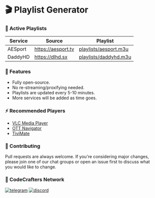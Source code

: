 # 🎬 Playlist Generator

### 🔗 Active Playlists

| Service | Source             | Playlist                                                                                                                |
| ------- | ------------------ | ----------------------------------------------------------------------------------------------------------------------- |
| AESport | https://aesport.tv | [playlists/aesport.m3u](https://raw.githubusercontent.com/hossainnh0/playlist-generator/main/playlists/aesport.m3u) |
| DaddyHD | https://dlhd.sx    | [playlists/daddyhd.m3u](https://raw.githubusercontent.com/hossainnh0/playlist-generator/main/playlists/daddyhd.m3u) |

### 🎁 Features

- Fully open-source.
- No re-streaming/proxifying needed.
- Playlists are updated every 5-10 minutes.
- More services will be added as time goes.

### ⚡ Recommended Players

- [VLC Media Player](https://www.videolan.org/vlc/)
- [OTT Navigator](https://www.apkmirror.com/apk/sia-scillarium-studio/ott-navigator-iptv/)
- [TiviMate](https://play.google.com/store/apps/details?id=ar.tvplayer.tv&hl=en&gl=US)

### 💙 Contributing

Pull requests are always welcome. If you're considering major changes, please join one of our chat groups or open an issue first to discuss what you would like to change.

### 🌌 CodeCrafters Network

[![telegram](https://img.shields.io/badge/Telegram-2CA5E0?style=for-the-badge&logo=telegram&logoColor=white)](https://t.me/realcodecrafters)
[![discord](https://img.shields.io/badge/Discord-7289DA?style=for-the-badge&logo=discord&logoColor=white)](https://discord.gg/codecrafters)
